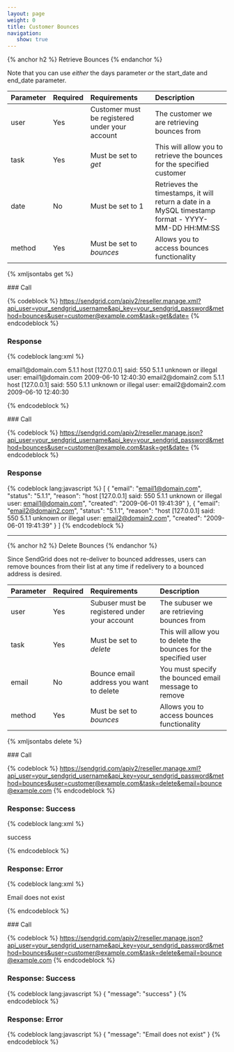 ```yaml
---
layout: page
weight: 0
title: Customer Bounces
navigation:
   show: true
---
```


{% anchor h2 %} Retrieve Bounces {% endanchor %}


Note that you can use *either* the days parameter *or* the start_date and end_date parameter.

|Parameter|Required|Requirements|Description|
|:--------|:-------|:-----------|:----------|
|user|Yes|Customer must be registered under your account|The customer we are retrieving bounces from|
|task|Yes|Must be set to *get*|This will allow you to retrieve the bounces for the specified customer|
|date|No|Must be set to 1|Retrieves the timestamps, it will return a date in a MySQL timestamp format - YYYY-MM-DD HH:MM:SS|
|method|Yes|Must be set to *bounces*|Allows you to access bounces functionality|

{% xmljsontabs get %}

<div markdown="1" class="tab-content">
<div markdown="1" class="tab-pane" id="get-xml">
### Call

{% codeblock %} https://sendgrid.com/apiv2/reseller.manage.xml?api_user=your_sendgrid_username&api_key=your_sendgrid_password&method=bounces&user=customer@example.com&task=get&date= {% endcodeblock %}

### Response


{% codeblock lang:xml %}
<?xml version="1.0" encoding="ISO-8859-1"?>

<bounces>
   <bounce>
      <email>email1@domain.com</email>
      <status>5.1.1</status>
      <reason>host [127.0.0.1] said: 550 5.1.1 unknown or illegal user: email1@domain.com</reason>
      <created>2009-06-10 12:40:30</created>
   </bounce>
   <bounce>
      <email>email2@domain2.com</email>
      <status>5.1.1</status>
      <reason>host [127.0.0.1] said: 550 5.1.1 unknown or illegal user: email2@domain2.com</reason>
      <created>2009-06-10 12:40:30</created>
   </bounce>
</bounces>

{% endcodeblock %}


</div>
<div markdown="1" class="tab-pane active" id="get-json">
### Call

{% codeblock %} https://sendgrid.com/apiv2/reseller.manage.json?api_user=your_sendgrid_username&api_key=your_sendgrid_password&method=bounces&user=customer@example.com&task=get&date= {% endcodeblock %}

### Response


{% codeblock lang:javascript %}
[
  {
    "email": "email1@domain.com",
    "status": "5.1.1",
    "reason": "host [127.0.0.1] said: 550 5.1.1 unknown or illegal user: email1@domain.com",
    "created": "2009-06-01 19:41:39"
  },
  {
    "email": "email2@domain2.com",
    "status": "5.1.1",
    "reason": "host [127.0.0.1] said: 550 5.1.1 unknown or illegal user: email2@domain2.com",
    "created": "2009-06-01 19:41:39"
  }
]
{% endcodeblock %}


</div>
</div>

* * * * *


{% anchor h2 %} Delete Bounces {% endanchor %}


Since SendGrid does not re-deliver to bounced addresses, users can remove bounces from their list at any time if redelivery to a bounced address is desired.

|Parameter|Required|Requirements|Description|
|:--------|:-------|:-----------|:----------|
|user|Yes|Subuser must be registered under your account|The subuser we are retrieving bounces from|
|task|Yes|Must be set to *delete*|This will allow you to delete the bounces for the specified user|
|email|No|Bounce email address you want to delete|You must specify the bounced email message to remove|
|method|Yes|Must be set to *bounces*|Allows you to access bounces functionality|

{% xmljsontabs delete %}

<div markdown="1" class="tab-content">
<div markdown="1" class="tab-pane" id="delete-xml">
### Call

{% codeblock %} https://sendgrid.com/apiv2/reseller.manage.xml?api_user=your_sendgrid_username&api_key=your_sendgrid_password&method=bounces&user=customer@example.com&task=delete&email=bounce@example.com {% endcodeblock %}

### Response: Success


{% codeblock lang:xml %}
<?xml version="1.0" encoding="ISO-8859-1"?>

<result>
   <message>success</message>
</result>

{% endcodeblock %}


### Response: Error


{% codeblock lang:xml %}
<?xml version="1.0" encoding="ISO-8859-1"?>

<result>
   <message>Email does not exist</message>
</result>

{% endcodeblock %}


</div>
<div markdown="1" class="tab-pane" id="delete-json">
### Call

{% codeblock %} https://sendgrid.com/apiv2/reseller.manage.json?api_user=your_sendgrid_username&api_key=your_sendgrid_password&method=bounces&user=customer@example.com&task=delete&email=bounce@example.com {% endcodeblock %}

### Response: Success


{% codeblock lang:javascript %}
{
  "message": "success"
}
{% endcodeblock %}


### Response: Error


{% codeblock lang:javascript %}
{
  "message": "Email does not exist"
}
{% endcodeblock %}


</div>
</div>

